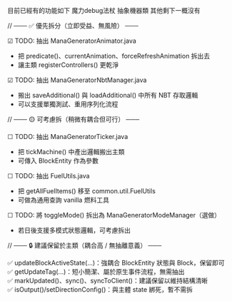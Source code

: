 目前已經有的功能如下
魔力debug法杖
抽象機器類
其他剩下一概沒有

// ─── ✅ 優先拆分（立即受益、無風險） ───

☑ TODO: 抽出 ManaGeneratorAnimator.java
  - 把 predicate()、currentAnimation、forceRefreshAnimation 拆出去
  - 讓主類 registerControllers() 更乾淨

☑ TODO: 抽出 ManaGeneratorNbtManager.java
  - 搬出 saveAdditional() 與 loadAdditional() 中所有 NBT 存取邏輯
  - 可以支援單獨測試、重用序列化流程

// ─── 🟡 可考慮拆（稍微有耦合但可行） ───

☐ TODO: 抽出 ManaGeneratorTicker.java
  - 把 tickMachine() 中產出邏輯搬出主類
  - 可傳入 BlockEntity 作為參數

☐ TODO: 抽出 FuelUtils.java
  - 把 getAllFuelItems() 移至 common.util.FuelUtils
  - 可做為通用查詢 vanilla 燃料工具

☐ TODO: 將 toggleMode() 拆出為 ManaGeneratorModeManager（選做）
  - 若日後支援多模式狀態邏輯，可考慮拆出

// ─── 🔒 建議保留於主類（耦合高 / 無抽離意義） ───

✅ updateBlockActiveState(...)：強耦合 BlockEntity 狀態與 Block，保留即可  
✅ getUpdateTag(...)：短小簡潔、屬於原生事件流程，無需抽出  
✅ markUpdated()、sync()、syncToClient()：建議保留以維持結構清晰  
✅ isOutput()/setDirectionConfig()：與主體 state 綁死，暫不需拆  

